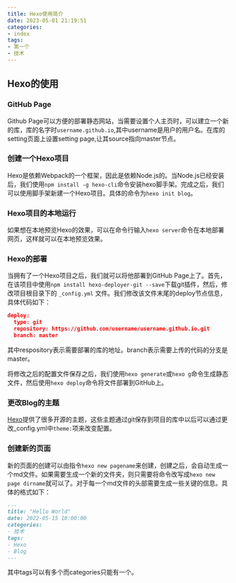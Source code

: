 ```yaml
---
title: Hexo使用简介
date: 2023-05-01 21:19:51
categories:
- index
tags:
- 第一个
- 技术
---
```


## Hexo的使用

### GitHub Page

Github Page可以方便的部署静态网站，当需要设置个人主页时，可以建立一个新的库，库的名字时``username.github.io``,其中username是用户的用户名。在库的setting页面上设置setting page,让其source指向master节点。


<!--more-->
### 创建一个Hexo项目

Hexo是依赖Webpack的一个框架，因此是依赖Node.js的。当Node.js已经安装后，我们使用``npm install -g hexo-cli``命令安装hexo脚手架。完成之后，我们可以使用脚手架新建一个Hexo项目。具体的命令为``hexo init blog``。



### Hexo项目的本地运行

如果想在本地预览Hexo的效果，可以在命令行输入``hexo server``命令在本地部署网页，这样就可以在本地预览效果。



### Hexo的部署

当拥有了一个Hexo项目之后，我们就可以将他部署到GitHub Page上了。首先，在该项目中使用``npm install hexo-deployer-git --save``下载git插件，然后，修改项目根目录下的 ``_config.yml`` 文件。我们修改该文件末尾的deploy节点信息，具体代码如下：

```json
deploy:
  type: git
  repository: https://github.com/username/username.github.io.git
  branch: master
```

其中respository表示需要部署的库的地址。branch表示需要上传的代码的分支是master。

将修改之后的配置文件保存之后，我们使用``hexo generate``或``hexo g``命令生成静态文件，然后使用``hexo deploy``命令将文件部署到GitHub上。



### 更改Blog的主题

[Hexo](https://hexo.io/themes/)提供了很多开源的主题，这些主题通过git保存到项目的库中以后可以通过更改_config.yml中``theme:``项来改变配置。



### 创建新的页面

新的页面的创建可以由指令``hexo new pagename``来创建，创建之后，会自动生成一个md文件。如果需要生成一个新的文件夹，则只需要将命令改写成``hexo new page dirname``就可以了。对于每一个md文件的头部需要生成一些关键的信息。具体的格式如下：

```markdown
---
title: "Hello World"
date: 2022-05-15 10:00:00
categories:
- 技术
tags:
- Hexo
- Blog
---
```

其中tags可以有多个而categories只能有一个。